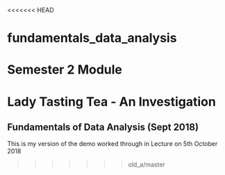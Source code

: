 <<<<<<< HEAD
# fundamentals_data_analysis
Semester 2 Module
=======
# Lady Tasting Tea - An Investigation 

## Fundamentals of Data Analysis (Sept 2018)

This is my version of the demo worked through in Lecture on 5th October 2018
>>>>>>> old_a/master
